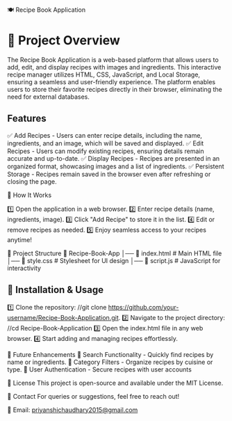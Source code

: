 🍽️ Recipe Book Application

# 📌 Project Overview

The Recipe Book Application is a web-based platform that allows users to add, edit, and display recipes with images and ingredients. This interactive recipe manager utilizes HTML, CSS, JavaScript, and Local Storage, ensuring a seamless and user-friendly experience. The platform enables users to store their favorite recipes directly in their browser, eliminating the need for external databases.

## Features

✅ Add Recipes - Users can enter recipe details, including the name, ingredients, and an image, which will be saved and displayed.
✅ Edit Recipes - Users can modify existing recipes, ensuring details remain accurate and up-to-date.
✅ Display Recipes - Recipes are presented in an organized format, showcasing images and a list of ingredients.
✅ Persistent Storage - Recipes remain saved in the browser even after refreshing or closing the page.

🚀 How It Works

1️⃣ Open the application in a web browser.
2️⃣ Enter recipe details (name, ingredients, image).
3️⃣ Click "Add Recipe" to store it in the list.
4️⃣ Edit or remove recipes as needed.
5️⃣ Enjoy seamless access to your recipes anytime!

📂 Project Structure
📁 Recipe-Book-App
│── 📄 index.html        # Main HTML file
│── 📄 style.css         # Stylesheet for UI design
│── 📄 script.js         # JavaScript for interactivity

## 🎯 Installation & Usage
1️⃣ Clone the repository:
//git clone https://github.com/your-username/Recipe-Book-Application.git.
2️⃣ Navigate to the project directory:
//cd Recipe-Book-Application
3️⃣ Open the index.html file in any web browser.
4️⃣ Start adding and managing recipes effortlessly.

📌 Future Enhancements
🔹 Search Functionality - Quickly find recipes by name or ingredients.
🔹 Category Filters - Organize recipes by cuisine or type.
🔹 User Authentication - Secure recipes with user accounts

📜 License
This project is open-source and available under the MIT License.

📧 Contact
For queries or suggestions, feel free to reach out!

📩 Email: priyanshichaudhary2015@gmail.com
